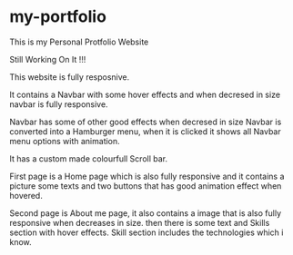 # my-portfolio

This is my Personal Protfolio Website

Still Working On It !!!

This website is fully resposnive.

It contains a Navbar with some hover effects and when decresed in size navbar is fully responsive.

Navbar has some of other good effects when decresed in size Navbar is converted into a Hamburger menu, when it is clicked it shows all Navbar menu options with animation.

It has a custom made colourfull Scroll bar.

First page is a Home page which is also fully responsive and it contains a picture some texts and two buttons that has good animation effect when hovered.

Second page is About me page, it also contains a image that is also fully responsive when decreases in size. then there is some text and Skills section with hover effects. Skill section includes the technologies which i know.
